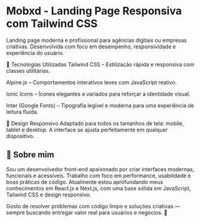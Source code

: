 
# Mobxd - Landing Page Responsiva com Tailwind CSS


Landing page moderna e profissional para agências digitais ou empresas criativas. Desenvolvida com foco em desempenho, responsividade e experiência do usuário.

🚀 Tecnologias Utilizadas
Tailwind CSS – Estilização rápida e responsiva com classes utilitárias.

Alpine.js – Comportamentos interativos leves com JavaScript reativo.

Ionic Icons – Ícones elegantes e variados para reforçar a identidade visual.

Inter (Google Fonts) – Tipografia legível e moderna para uma experiência de leitura fluida.

📱 Design Responsivo
Adaptado para todos os tamanhos de tela: mobile, tablet e desktop. A interface se ajusta perfeitamente em qualquer dispositivo.


## 🚀 Sobre mim
Sou um desenvolvedor front-end apaixonado por criar interfaces modernas, funcionais e acessíveis. Trabalho com foco em performance, usabilidade e boas práticas de código.
Atualmente estou aprofundando meus conhecimentos em React.js e Next.js, com uma base sólida em JavaScript, Tailwind CSS e design responsivo.

Gosto de resolver problemas com código limpo e soluções criativas — sempre buscando entregar valor real para usuários e negócios. 🚀
